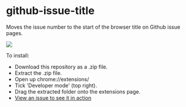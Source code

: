 # github-issue-title
Moves the issue number to the start of the browser title on Github issue pages.

![](https://i.imgur.com/yBsuFoN.png)

To install:

* Download this repository as a .zip file.
* Extract the .zip file.
* Open up chrome://extensions/
* Tick 'Developer mode' (top right).
* Drag the extracted folder onto the extensions page.
* [View an issue to see it in action](https://github.com/danielsamuels/github-issue-title/issues/1)

